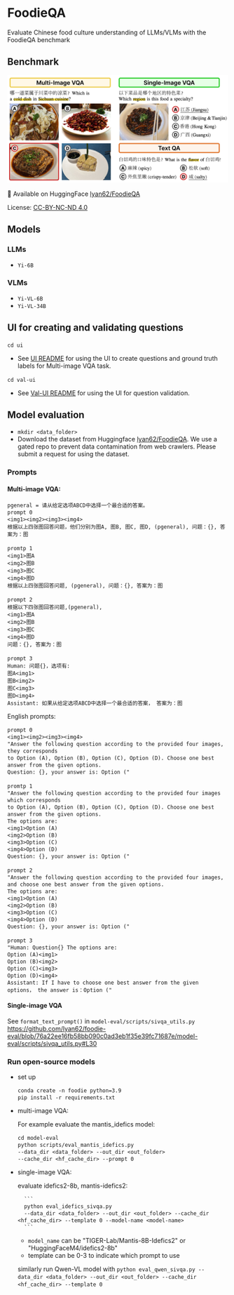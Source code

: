 # FoodieQA

Evaluate Chinese food culture understanding of LLMs/VLMs with the FoodieQA benchmark

## Benchmark

![](foodie-img.jpeg)

🤗 Available on HuggingFace [lyan62/FoodieQA](https://huggingface.co/datasets/lyan62/FoodieQA)

License: [CC-BY-NC-ND 4.0](https://creativecommons.org/licenses/by-nc-nd/4.0/deed.en)

## Models
### LLMs
- `Yi-6B` 

### VLMs
- `Yi-VL-6B`
- `Yi-VL-34B`


## UI for creating and validating questions

`cd ui`
- See [UI README](ui/README.md) for using the UI to create questions and ground truth labels for Multi-image VQA task.

`cd val-ui`
- See [Val-UI README](val-ui/README_Validation) for using the UI for question validation.

## Model evaluation
- `mkdir <data_folder>`
- Download the dataset from Huggingface [lyan62/FoodieQA](https://huggingface.co/datasets/lyan62/FoodieQA). We use a gated repo to prevent data contamination from web crawlers. Please submit a request for using the dataset.

### Prompts
#### Multi-image VQA:
```
pgeneral = 请从给定选项ABCD中选择一个最合适的答案。
prompt 0 
<img1><img2><img3><img4>
根据以上四张图回答问题，他们分别为图A, 图B, 图C, 图D, (pgeneral), 问题：{}, 答案为：图

promtp 1
<img1>图A
<img2>图B
<img3>图C
<img4>图D
根据以上四张图回答问题, (pgeneral), 问题：{}, 答案为：图

prompt 2
根据以下四张图回答问题,(pgeneral),
<img1>图A
<img2>图B
<img3>图C
<img4>图D
问题：{}, 答案为：图

prompt 3
Human: 问题{}，选项有: 
图A<img1>
图B<img2>
图C<img3>
图D<img4>
Assistant: 如果从给定选项ABCD中选择一个最合适的答案， 答案为：图
```

English prompts:
```
prompt 0 
<img1><img2><img3><img4>
"Answer the following question according to the provided four images, they corresponds 
to Option (A), Option (B), Option (C), Option (D). Choose one best answer from the given options.
Question: {}, your answer is: Option ("

promtp 1
"Answer the following question according to the provided four images which corresponds 
to Option (A), Option (B), Option (C), Option (D). Choose one best answer from the given options.
The options are:
<img1>Option (A)
<img2>Option (B)
<img3>Option (C)
<img4>Option (D)
Question: {}, your answer is: Option ("

prompt 2
"Answer the following question according to the provided four images, 
and choose one best answer from the given options.
The options are:
<img1>Option (A)
<img2>Option (B)
<img3>Option (C)
<img4>Option (D)
Question: {}, your answer is: Option ("

prompt 3
"Human: Question{} The options are: 
Option (A)<img1>
Option (B)<img2>
Option (C)<img3>
Option (D)<img4>
Assistant: If I have to choose one best answer from the given options， the answer is：Option ("
```

#### Single-image VQA
See `format_text_prompt()` in `model-eval/scripts/sivqa_utils.py` 
https://github.com/lyan62/foodie-eval/blob/76a22ee16fb58bb090c0ad3eb1f35e39fc71687e/model-eval/scripts/sivqa_utils.py#L30


###  Run open-source models
- set up 
    ```
    conda create -n foodie python=3.9
    pip install -r requirements.txt
    ```

- multi-image VQA:

    For example evaluate the mantis_idefics model:
    ```
    cd model-eval
    python scripts/eval_mantis_idefics.py 
    --data_dir <data_folder> --out_dir <out_folder>
    --cache_dir <hf_cache_dir> --prompt 0
    ```
- single-image VQA:

    evaluate idefics2-8b, mantis-idefics2:

        ```
        python eval_idefics_sivqa.py
        --data_dir <data_folder> --out_dir <out_folder> --cache_dir <hf_cache_dir> --template 0 --model-name <model-name>
        ```
     - `model_name` can be "TIGER-Lab/Mantis-8B-Idefics2" or "HuggingFaceM4/idefics2-8b"
     - template can be 0-3 to indicate which prompt to use
           
    similarly run Qwen-VL model with `python eval_qwen_sivqa.py --data_dir <data_folder> --out_dir <out_folder> --cache_dir <hf_cache_dir> --template 0`
